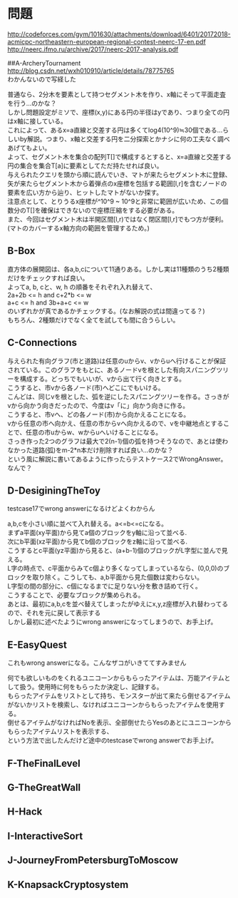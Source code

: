 # 問題
<http://codeforces.com/gym/101630/attachments/download/6401/20172018-acmicpc-northeastern-european-regional-contest-neerc-17-en.pdf>
<http://neerc.ifmo.ru/archive/2017/neerc-2017-analysis.pdf>

##A-ArcheryTournament
<http://blog.csdn.net/wxh010910/article/details/78775765>  
わかんないので写経した

普通なら、2分木を要素として持つセグメント木を作り、x軸にそって平面走査を行う...のかな？  
しかし問題設定がミソで、座標(x,y)にある円の半径はyであり、つまり全ての円はx軸に接している。  
これによって、あるx=a直線と交差する円は多くてlog4(10^9)≒30個である...らしいby解説。つまり、x軸と交差する円を二分探索とかナシに何の工夫なく調べあげてもよい。  
よって、セグメント木を集合の配列T[]で構成するとすると、x=a直線と交差する円の集合を集合T[a]に要素としてただ持たせれば良い。  
与えられたクエリを頭から順に読んでいき、マトが来たらセグメント木に登録、矢が来たらセグメント木から着弾点のx座標を包括する範囲[l,r]を含むノードの要素を広い方から辿り、ヒットしたマトがないか探す。  
注意点として、とりうるx座標が^10^9 ~ 10^9と非常に範囲が広いため、この個数分のT[]を確保はできないので座標圧縮をする必要がある。  
また、今回はセグメント木は半開区間[l,r)ではなく閉区間[l,r]でもつ方が便利。(マトのカバーするx軸方向の範囲を管理するため。)

## B-Box
直方体の展開図は、各a,b,cについて11通りある。しかし実は11種類のうち2種類だけをチェックすれば良い。  
よってa, b, cと、w, h の順番をそれぞれ入れ替えて、  
2a+2b <= h  and  c+2*b <= w  
a+c <= h and 3b+a+c <= w  
のいずれかが真であるかチェックする。(なお解説の式は間違ってる？)  
もちろん、2種類だけでなく全てを試しても間に合うらしい。  

## C-Connections
与えられた有向グラフ(市と道路)は任意のuからv、vからuへ行けることが保証されている。このグラフをもとに、あるノードvを根とした有向スパニングツリーを構成する。どっちでもいいが、vから出て行く向きとする。  
こうすると、市vから各ノード(市)へどこにでもいける。  
こんどは、同じvを根とした、弧を逆にしたスパニングツリーを作る。さっきがvから向かう向きだったので、今度はv「に」向かう向きに作る。  
こうすると、市vへ、どの各ノード(市)から向かえることになる。  
vから任意の市へ向かえ、任意の市からvへ向かえるので、vを中継地点とすることで、任意の市uからw、wからuへいけることになる。  
さっき作った2つのグラフは最大で2(n-1)個の弧を持つそうなので、あとは使わなかった道路(弧)をm-2*n本だけ削除すれば良い...のかな？  
という風に解説に書いてあるように作ったらテストケース2でWrongAnswer。なんで？  

## D-DesiginingTheToy
testcase17でwrong answerになるけどよくわからん
  
a,b,cを小さい順に並べて入れ替える。a<=b<=cになる。  
まずa平面(xy平面)から見てa個のブロックをy軸に沿って並べる.  
次にb平面(xz平面)から見てb個のブロックをz軸に沿って並べる.  
こうするとc平面(yz平面)から見ると、(a+b-1)個のブロックがL字型に並んで見える。  
L字の時点で、c平面からみてc個より多くなってしまっているなら、(0,0,0)のブロックを取り除く。こうしても、a,b平面から見た個数は変わらない。  
L字型の間の部分に、c個になるまでに足りない分を敷き詰めて行く。  
こうすることで、必要なブロックが集められる。  
あとは、最初にa,b,cを並べ替えてしまったがゆえにx,y,z座標が入れ替わってるので、それを元に戻して表示する  
しかし最初に述べたようにwrong answerになってしまうので、お手上げ。

## E-EasyQuest
これもwrong answerになる。こんなザコがいきててすみません  
  
何でも欲しいものをくれるユニコーンからもらったアイテムは、万能アイテムとして扱う。使用時に何をもらったか決定し、記録する。  
もらったアイテムをリストとして持ち、モンスターが出て来たら倒せるアイテムがないかリストを検索し、なければユニコーンからもらったアイテムを使用する。  
倒せるアイテムがなければNoを表示、全部倒せたらYesのあとにユニコーンからもらったアイテムリストを表示する、  
という方法で出したんだけど途中のtestcaseでwrong answerでお手上げ。  

## F-TheFinalLevel

## G-TheGreatWall

## H-Hack

## I-InteractiveSort

## J-JourneyFromPetersburgToMoscow

## K-KnapsackCryptosystem
